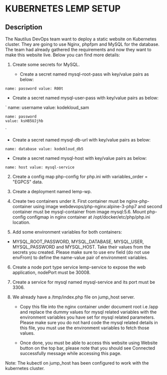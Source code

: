 # KUBERNETES LEMP SETUP

## Description

The Nautilus DevOps team want to deploy a static website on Kubernetes cluster. They are going to use Nginx, phpfpm and MySQL for the database. The team had already gathered the requirements and now they want to make this website live. Below you can find more details:



1. Create some secrets for MySQL.

   - Create a secret named mysql-root-pass wih key/value pairs as below:

`
name: password
value: R00t
`
  - Create a secret named mysql-user-pass with key/value pairs as below:

`
    name: username
    value: kodekloud_sam

    name: password
    value: ksH85UJjhb
`

  - Create a secret named mysql-db-url with key/value pairs as below:

`
    name: database
    value: kodekloud_db5
`

  - Create a secret named mysql-host with key/value pairs as below:

`
    name: host
    value: mysql-service
`


2. Create a config map php-config for php.ini with variables_order = "EGPCS" data.

3. Create a deployment named lemp-wp.


4. Create two containers under it. First container must be nginx-php-container using image webdevops/php-nginx:alpine-3-php7 and second container must be mysql-container from image mysql:5.6. Mount php-config configmap in nginx container at /opt/docker/etc/php/php.ini location.


5. Add some environment variables for both containers:


  - MYSQL_ROOT_PASSWORD, MYSQL_DATABASE, MYSQL_USER, MYSQL_PASSWORD and MYSQL_HOST. Take their values from the secrets you created. Please make sure to use env field (do not use envFrom) to define the name-value pair of environment variables.

6. Create a node port type service lemp-service to expose the web application, nodePort must be 30008.


7. Create a service for mysql named mysql-service and its port must be 3306.


8. We already have a /tmp/index.php file on jump_host server.


    - Copy this file into the nginx container under document root i.e /app and replace the dummy values for mysql related variables with the environment variables you have set for mysql related parameters. Please make sure you do not hard code the mysql related details in this file, you must use the environment variables to fetch those values.


    - Once done, you must be able to access this website using Website button on the top bar, please note that you should see Connected successfully message while accessing this page.


Note: The kubectl on jump_host has been configured to work with the kubernetes cluster.
